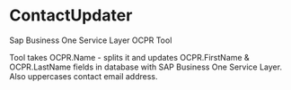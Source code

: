 # ContactUpdater
Sap Business One Service Layer OCPR Tool 

Tool takes OCPR.Name - splits it and updates OCPR.FirstName & OCPR.LastName fields in database with SAP Business One Service Layer. Also uppercases contact email address.
